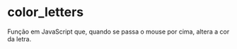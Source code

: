 # color_letters
Função em JavaScript que, quando se passa o mouse por cima, altera a cor da letra. 
